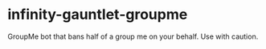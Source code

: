 # infinity-gauntlet-groupme
GroupMe bot that bans half of a group me on your behalf. Use with caution.

